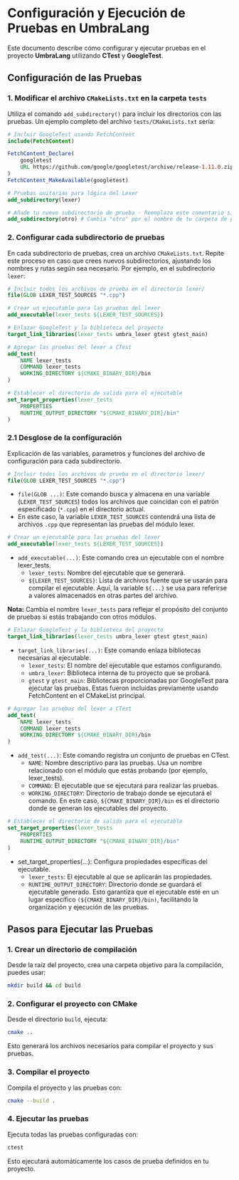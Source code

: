 # Configuración y Ejecución de Pruebas en UmbraLang
Este documento describe cómo configurar y ejecutar pruebas en el proyecto **UmbraLang** utilizando **CTest** y **GoogleTest**.

## Configuración de las Pruebas

### 1. Modificar el archivo `CMakeLists.txt` en la carpeta `tests`

Utiliza el comando `add_subdirectory()` para incluir los directorios con las pruebas. Un ejemplo completo del archivo `tests/CMakeLists.txt` sería:

```cmake
# Incluir GoogleTest usando FetchContent
include(FetchContent)

FetchContent_Declare(
    googletest
    URL https://github.com/google/googletest/archive/release-1.11.0.zip
)
FetchContent_MakeAvailable(googletest)

# Pruebas unitarias para lógica del Lexer
add_subdirectory(lexer)

# Añade tu nuevo subdirectorio de prueba - Reemplaza este comentario siguiendo la convención
add_subdirectory(otro) # Cambia "otro" por el nombre de tu carpeta de pruebas
```

### 2. Configurar cada subdirectorio de pruebas
En cada subdirectorio de pruebas, crea un archivo `CMakeLists.txt`. Repite este proceso en caso que crees nuevos subdirectorios, ajustando los nombres y rutas según sea necesario. Por ejemplo, en el subdirectorio `lexer`:

```cmake
# Incluir todos los archivos de prueba en el directorio lexer/
file(GLOB LEXER_TEST_SOURCES "*.cpp")

# Crear un ejecutable para las pruebas del lexer
add_executable(lexer_tests ${LEXER_TEST_SOURCES})

# Enlazar GoogleTest y la biblioteca del proyecto
target_link_libraries(lexer_tests umbra_lexer gtest gtest_main)

# Agregar las pruebas del lexer a CTest
add_test(
    NAME lexer_tests
    COMMAND lexer_tests
    WORKING_DIRECTORY ${CMAKE_BINARY_DIR}/bin
)

# Establecer el directorio de salida para el ejecutable
set_target_properties(lexer_tests
    PROPERTIES
    RUNTIME_OUTPUT_DIRECTORY "${CMAKE_BINARY_DIR}/bin"
)
```

### 2.1 Desglose de la configuración
Explicación de las variables, parametros y funciones del archivo de configuración para cada subdirectorio.

```cmake
# Incluir todos los archivos de prueba en el directorio lexer/
file(GLOB LEXER_TEST_SOURCES "*.cpp")
```

- `file(GLOB ...)`: Este comando busca y almacena en una variable (`LEXER_TEST_SOURCES`) todos los archivos que coincidan con el patrón especificado (`*.cpp`) en el directorio actual.
- En este caso, la variable `LEXER_TEST_SOURCES` contendrá una lista de archivos `.cpp` que representan las pruebas del módulo lexer.

```cmake
# Crear un ejecutable para las pruebas del lexer
add_executable(lexer_tests ${LEXER_TEST_SOURCES})
```

- `add_executable(...)`: Este comando crea un ejecutable con el nombre lexer_tests.
    - `lexer_tests`: Nombre del ejecutable que se generará.
    - `${LEXER_TEST_SOURCES}`: Lista de archivos fuente que se usarán para compilar el ejecutable. Aquí, la variable `${...}` se usa para referirse a valores almacenados en otras partes del archivo.

**Nota:** Cambia el nombre `lexer_tests` para reflejar el propósito del conjunto de pruebas si estás trabajando con otros módulos.

```cmake
# Enlazar GoogleTest y la biblioteca del proyecto
target_link_libraries(lexer_tests umbra_lexer gtest gtest_main)
```

- `target_link_libraries(...)`: Este comando enlaza bibliotecas necesarias al ejecutable.
    - `lexer_tests`: El nombre del ejecutable que estamos configurando.
    - `umbra_lexer`: Biblioteca interna de tu proyecto que se probará.
    - `gtest` y `gtest_main`: Bibliotecas proporcionadas por GoogleTest para ejecutar las pruebas. Estas fueron incluidas previamente usando FetchContent en el CMakeList principal.

```cmake
# Agregar las pruebas del lexer a CTest
add_test(
    NAME lexer_tests
    COMMAND lexer_tests
    WORKING_DIRECTORY ${CMAKE_BINARY_DIR}/bin
)
```
- `add_test(...)`: Este comando registra un conjunto de pruebas en CTest.
    - `NAME`: Nombre descriptivo para las pruebas. Usa un nombre relacionado con el módulo que estás probando (por ejemplo, lexer_tests).
    - `COMMAND`: El ejecutable que se ejecutará para realizar las pruebas.
    - `WORKING_DIRECTORY`: Directorio de trabajo donde se ejecutará el comando. En este caso, `${CMAKE_BINARY_DIR}/bin` es el directorio donde se generan los ejecutables del proyecto.

```cmake
# Establecer el directorio de salida para el ejecutable
set_target_properties(lexer_tests
    PROPERTIES
    RUNTIME_OUTPUT_DIRECTORY "${CMAKE_BINARY_DIR}/bin"
)
```
- set_target_properties(...): Configura propiedades específicas del ejecutable.
    - `lexer_tests`: El ejecutable al que se aplicarán las propiedades.
    - `RUNTIME_OUTPUT_DIRECTORY`: Directorio donde se guardará el ejecutable generado. Esto garantiza que el ejecutable esté en un lugar específico `(${CMAKE_BINARY_DIR}/bin)`, facilitando la organización y ejecución de las pruebas.

## Pasos para Ejecutar las Pruebas

### 1. Crear un directorio de compilación
Desde la raíz del proyecto, crea una carpeta objetivo para la compilación, puedes usar:

```bash
mkdir build && cd build
```

### 2. Configurar el proyecto con CMake
Desde el directorio `build`, ejecuta:

```bash
cmake ..
```
Esto generará los archivos necesarios para compilar el proyecto y sus pruebas.

### 3. Compilar el proyecto
Compila el proyecto y las pruebas con:

```bash
cmake --build .
```

### 4. Ejecutar las pruebas
Ejecuta todas las pruebas configuradas con:

```bash
ctest
```
Esto ejecutará automáticamente los casos de prueba definidos en tu proyecto.

